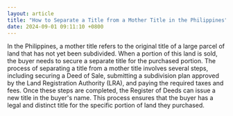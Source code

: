 ```yaml
---
layout: article
title: "How to Separate a Title from a Mother Title in the Philippines"
date: 2024-09-01 09:11:10 +0800
---
```


<p>In the Philippines, a mother title refers to the original title of a large parcel of land that has not yet been subdivided. When a portion of this land is sold, the buyer needs to secure a separate title for the purchased portion. The process of separating a title from a mother title involves several steps, including securing a Deed of Sale, submitting a subdivision plan approved by the Land Registration Authority (LRA), and paying the required taxes and fees. Once these steps are completed, the Register of Deeds can issue a new title in the buyer's name. This process ensures that the buyer has a legal and distinct title for the specific portion of land they purchased.</p>